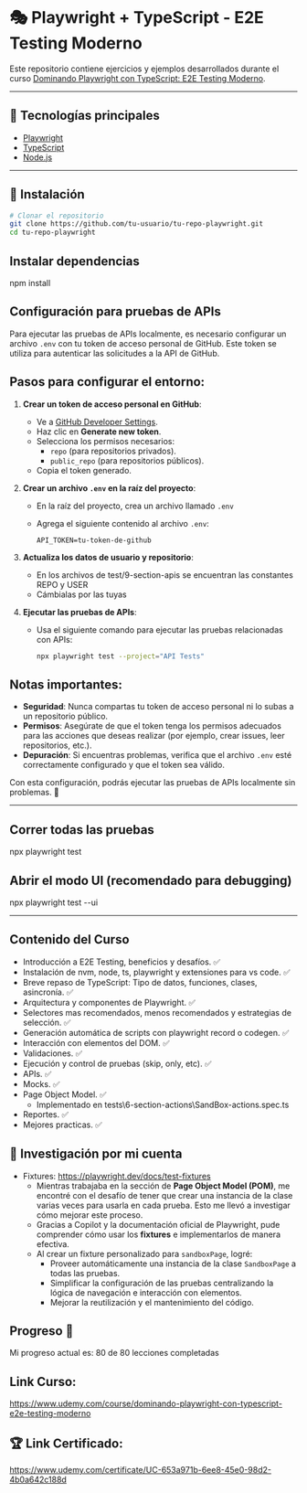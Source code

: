 # 🎭 Playwright + TypeScript - E2E Testing Moderno

Este repositorio contiene ejercicios y ejemplos desarrollados durante el curso [Dominando Playwright con TypeScript: E2E Testing Moderno](https://www.udemy.com/course/dominando-playwright-con-typescript-e2e-testing-moderno).

---

## 🧪 Tecnologías principales

- [Playwright](https://playwright.dev/)
- [TypeScript](https://www.typescriptlang.org/)
- [Node.js](https://nodejs.org/)

---

## 🚀 Instalación

```bash
# Clonar el repositorio
git clone https://github.com/tu-usuario/tu-repo-playwright.git
cd tu-repo-playwright
```

## Instalar dependencias

npm install

## Configuración para pruebas de APIs

Para ejecutar las pruebas de APIs localmente, es necesario configurar un archivo `.env` con tu token de acceso personal de GitHub. Este token se utiliza para autenticar las solicitudes a la API de GitHub.

## Pasos para configurar el entorno:

1. **Crear un token de acceso personal en GitHub**:

   - Ve a [GitHub Developer Settings](https://github.com/settings/tokens).
   - Haz clic en **Generate new token**.
   - Selecciona los permisos necesarios:
     - `repo` (para repositorios privados).
     - `public_repo` (para repositorios públicos).
   - Copia el token generado.

2. **Crear un archivo `.env` en la raíz del proyecto**:

   - En la raíz del proyecto, crea un archivo llamado `.env`
   - Agrega el siguiente contenido al archivo `.env`:

     ```env
     API_TOKEN=tu-token-de-github
     ```

3. **Actualiza los datos de usuario y repositorio**:

   - En los archivos de test/9-section-apis se encuentran las constantes REPO y USER
   - Cámbialas por las tuyas

4. **Ejecutar las pruebas de APIs**:
   - Usa el siguiente comando para ejecutar las pruebas relacionadas con APIs:
     ```bash
     npx playwright test --project="API Tests"
     ```

## Notas importantes:

- **Seguridad**: Nunca compartas tu token de acceso personal ni lo subas a un repositorio público.
- **Permisos**: Asegúrate de que el token tenga los permisos adecuados para las acciones que deseas realizar (por ejemplo, crear issues, leer repositorios, etc.).
- **Depuración**: Si encuentras problemas, verifica que el archivo `.env` esté correctamente configurado y que el token sea válido.

Con esta configuración, podrás ejecutar las pruebas de APIs localmente sin problemas. 🚀

---

## Correr todas las pruebas

npx playwright test

## Abrir el modo UI (recomendado para debugging)

npx playwright test --ui

---

## Contenido del Curso

- Introducción a E2E Testing, beneficios y desafíos. ✅
- Instalación de nvm, node, ts, playwright y extensiones para vs code. ✅
- Breve repaso de TypeScript: Tipo de datos, funciones, clases, asincronía. ✅
- Arquitectura y componentes de Playwright. ✅
- Selectores mas recomendados, menos recomendados y estrategias de selección. ✅
- Generación automática de scripts con playwright record o codegen. ✅
- Interacción con elementos del DOM. ✅
- Validaciones. ✅
- Ejecución y control de pruebas (skip, only, etc). ✅
- APIs. ✅
- Mocks. ✅
- Page Object Model. ✅
  - Implementado en tests\6-section-actions\SandBox-actions.spec.ts
- Reportes. ✅
- Mejores practicas. ✅

## 🚀 Investigación por mi cuenta

- Fixtures: https://playwright.dev/docs/test-fixtures
  - Mientras trabajaba en la sección de **Page Object Model (POM)**, me encontré con el desafío de tener que crear una instancia de la clase varias veces para usarla en cada prueba.
    Esto me llevó a investigar cómo mejorar este proceso.
  - Gracias a Copilot y la documentación oficial de Playwright, pude comprender cómo usar los **fixtures** e implementarlos de manera efectiva.
  - Al crear un fixture personalizado para `sandboxPage`, logré:
    - Proveer automáticamente una instancia de la clase `SandboxPage` a todas las pruebas.
    - Simplificar la configuración de las pruebas centralizando la lógica de navegación e interacción con elementos.
    - Mejorar la reutilización y el mantenimiento del código.

## Progreso 🎉

Mi progreso actual es: 80 de 80 lecciones completadas

## Link Curso:

https://www.udemy.com/course/dominando-playwright-con-typescript-e2e-testing-moderno

## 🏆 Link Certificado:

https://www.udemy.com/certificate/UC-653a971b-6ee8-45e0-98d2-4b0a642c188d
